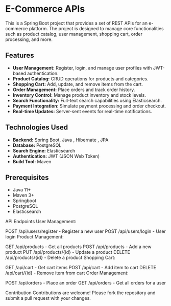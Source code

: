# E-Commerce APIs

This is a Spring Boot project that provides a set of REST APIs for an e-commerce platform. The project is designed to manage core functionalities such as product catalog, user management, shopping cart, order processing, and more.

## Features

- **User Management:** Register, login, and manage user profiles with JWT-based authentication.
- **Product Catalog:** CRUD operations for products and categories.
- **Shopping Cart:** Add, update, and remove items from the cart.
- **Order Management:** Place orders and track order history.
- **Inventory Control:** Manage product inventory and stock levels.
- **Search Functionality:** Full-text search capabilities using Elasticsearch.
- **Payment Integration:** Simulate payment processing and order checkout.
- **Real-time Updates:** Server-sent events for real-time notifications.

## Technologies Used

- **Backend:** Spring Boot, Java , Hibernate , JPA
- **Database:** PostgreSQL
- **Search Engine:** Elasticsearch
- **Authentication:** JWT (JSON Web Token)
- **Build Tool:** Maven

## Prerequisites

- Java 11+
- Maven 3+
- Springboot
- PostgreSQL
- Elasticsearch


API Endpoints
User Management:

POST /api/users/register - Register a new user
POST /api/users/login - User login
Product Management:

GET /api/products - Get all products
POST /api/products - Add a new product
PUT /api/products/{id} - Update a product
DELETE /api/products/{id} - Delete a product
Shopping Cart:

GET /api/cart - Get cart items
POST /api/cart - Add item to cart
DELETE /api/cart/{id} - Remove item from cart
Order Management:

POST /api/orders - Place an order
GET /api/orders - Get all orders for a user


Contribution
Contributions are welcome! Please fork the repository and submit a pull request with your changes.

